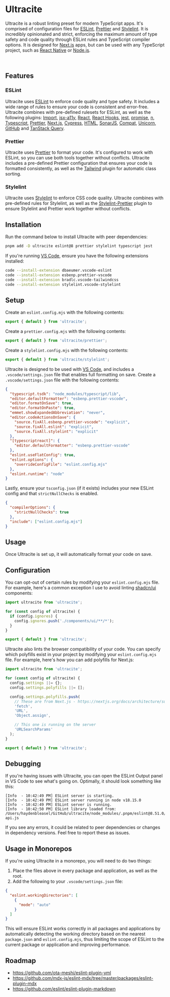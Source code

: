 # Ultracite

Ultracite is a robust linting preset for modern TypeScript apps. It's comprised of configuration files for [ESLint](https://eslint.org/), [Prettier](https://prettier.io/) and [Stylelint](https://stylelint.io/). It is incredibly opinionated and strict, enforcing the maximum amount of type safety and code quality through ESLint rules and TypeScript compiler options. It is designed for [Next.js](https://nextjs.org/) apps, but can be used with any TypeScript project, such as [React Native](https://reactnative.dev/) or [Node.js](https://nodejs.org/).

<img src="https://img.shields.io/github/actions/workflow/status/haydenbleasel/ultracite/push.yaml" alt="" />

<img src="https://img.shields.io/npm/dy/ultracite" alt="" />

<img src="https://img.shields.io/npm/v/ultracite" alt="" />

<img src="https://img.shields.io/github/license/haydenbleasel/ultracite" alt="" />

## Features

### ESLint

Ultracite uses [ESLint](https://eslint.org/) to enforce code quality and type safety. It includes a wide range of rules to ensure your code is consistent and error-free. Ultracite combines with pre-defined rulesets for ESLint, as well as the following plugins: [Import](https://www.npmjs.com/package/eslint-plugin-import), [jsx-a11y](https://www.npmjs.com/package/eslint-plugin-jsx-a11y), [React](https://www.npmjs.com/package/eslint-plugin-react), [React Hooks](https://www.npmjs.com/package/eslint-plugin-react-hooks), [jest](https://www.npmjs.com/package/eslint-plugin-jest), [promise](https://www.npmjs.com/package/eslint-plugin-promise), [n](https://www.npmjs.com/package/eslint-plugin-n), [Typescript](https://www.npmjs.com/package/@typescript-eslint/eslint-plugin), [Prettier](https://www.npmjs.com/package/eslint-plugin-prettier), [Next.js](https://nextjs.org/docs/basic-features/eslint#eslint-plugin), [Cypress](https://www.npmjs.com/package/eslint-plugin-cypress), [HTML](https://www.npmjs.com/package/eslint-plugin-html), [SonarJS](https://www.npmjs.com/package/eslint-plugin-sonarjs), [Compat](https://www.npmjs.com/package/eslint-plugin-compat), [Unicorn](https://www.npmjs.com/package/eslint-plugin-unicorn), [GitHub](https://www.npmjs.com/package/eslint-plugin-github) and [TanStack Query](https://www.npmjs.com/package/@tanstack/eslint-plugin-query).

### Prettier

Ultracite uses [Prettier](https://prettier.io/) to format your code. It's configured to work with ESLint, so you can use both tools together without conflicts. Ultracite includes a pre-defined Prettier configuration that ensures your code is formatted consistently, as well as the [Tailwind](https://github.com/tailwindlabs/prettier-plugin-tailwindcss) plugin for automatic class sorting.

### Stylelint

Ultracite uses [Stylelint](https://stylelint.io/) to enforce CSS code quality. Ultracite combines with pre-defined rules for Stylelint, as well as the [Stylelint-Prettier](https://www.npmjs.com/package/stylelint-prettier) plugin to ensure Stylelint and Prettier work together without conflicts.

## Installation

Run the command below to install Ultracite with peer dependencies:

```sh
pnpm add -D ultracite eslint@8 prettier stylelint typescript jest
```

If you're running [VS Code](https://code.visualstudio.com/), ensure you have the following extensions installed:

```sh
code --install-extension dbaeumer.vscode-eslint
code --install-extension esbenp.prettier-vscode
code --install-extension bradlc.vscode-tailwindcss
code --install-extension stylelint.vscode-stylelint
```

## Setup

Create an `eslint.config.mjs` with the following contents:

```js
export { default } from 'ultracite';
```

Create a `prettier.config.mjs` with the following contents:

```js
export { default } from 'ultracite/prettier';
```

Create a `stylelint.config.mjs` with the following contents:

```js
export { default } from 'ultracite/stylelint';
```

Ultracite is designed to be used with [VS Code](https://code.visualstudio.com/), and includes a `.vscode/settings.json` file that enables full formatting on save. Create a `.vscode/settings.json` file with the following contents:

```json
{
  "typescript.tsdk": "node_modules/typescript/lib",
  "editor.defaultFormatter": "esbenp.prettier-vscode",
  "editor.formatOnSave": true,
  "editor.formatOnPaste": true,
  "emmet.showExpandedAbbreviation": "never",
  "editor.codeActionsOnSave": {
    "source.fixAll.esbenp.prettier-vscode": "explicit",
    "source.fixAll.eslint": "explicit",
    "source.fixAll.stylelint": "explicit"
  },
  "[typescriptreact]": {
    "editor.defaultFormatter": "esbenp.prettier-vscode"
  },
  "eslint.useFlatConfig": true,
  "eslint.options": {
    "overrideConfigFile": "eslint.config.mjs"
  },
  "eslint.runtime": "node"
}
```

Lastly, ensure your `tsconfig.json` (if it exists) includes your new ESLint config and that `strictNullChecks` is enabled.

```json
{
  "compilerOptions": {
    "strictNullChecks": true
  },
  "include": ["eslint.config.mjs"]
}
```

## Usage

Once Ultracite is set up, it will automatically format your code on save.

## Configuration

You can opt-out of certain rules by modifying your `eslint.config.mjs` file. For example, here's a common exception I use to avoid linting [shadcn/ui](https://ui.shadcn.com/) components:

```js
import ultracite from 'ultracite';

for (const config of ultracite) {
  if (config.ignores) {
    config.ignores.push('./components/ui/**/*');
  }
}

export { default } from 'ultracite';
```

Ultracite also lints the browser compatibility of your code. You can specify which polyfills exist in your project by modifying your `eslint.config.mjs` file. For example, here's how you can add polyfills for Next.js:

```ts
import ultracite from 'ultracite';

for (const config of ultracite) {
  config.settings ||= {};
  config.settings.polyfills ||= [];

  config.settings.polyfills.push(
    // These are from Next.js - https://nextjs.org/docs/architecture/supported-browsers#polyfills
    'fetch',
    'URL',
    'Object.assign',

    // This one is running on the server
    'URLSearchParams'
  );
}

export { default } from 'ultracite';
```

## Debugging

If you're having issues with Ultracite, you can open the ESLint Output panel in VS Code to see what's going on. Optimally, it should look something like this:

```
[Info  - 10:42:49 PM] ESLint server is starting.
[Info  - 10:42:49 PM] ESLint server running in node v18.15.0
[Info  - 10:42:49 PM] ESLint server is running.
[Info  - 10:42:50 PM] ESLint library loaded from: /Users/haydenbleasel/GitHub/ultracite/node_modules/.pnpm/eslint@8.51.0/node_modules/eslint/lib/unsupported-api.js
```

If you see any errors, it could be related to peer dependencies or changes in dependency versions. Feel free to report these as issues.

## Usage in Monorepos

If you're using Ultracite in a monorepo, you will need to do two things:

1. Place the files above in every package and application, as well as the root.
2. Add the following to your `.vscode/settings.json` file:

```json
{
  "eslint.workingDirectories": [
    {
      "mode": "auto"
    }
  ]
}
```

This will ensure ESLint works correctly in all packages and applications by automatically detecting the working directory based on the nearest `package.json` and `eslint.config.mjs`, thus limiting the scope of ESLint to the current package or application and improving performance.

## Roadmap

- https://github.com/ota-meshi/eslint-plugin-yml
- https://github.com/mdx-js/eslint-mdx/tree/master/packages/eslint-plugin-mdx
- https://github.com/eslint/eslint-plugin-markdown
